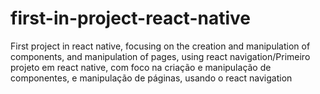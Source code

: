 # first-in-project-react-native
First project in react native, focusing on the creation and manipulation of components, and manipulation of pages, using react navigation/Primeiro projeto em react native, com foco na criação e manipulação de componentes, e manipulação de páginas, usando o react navigation
